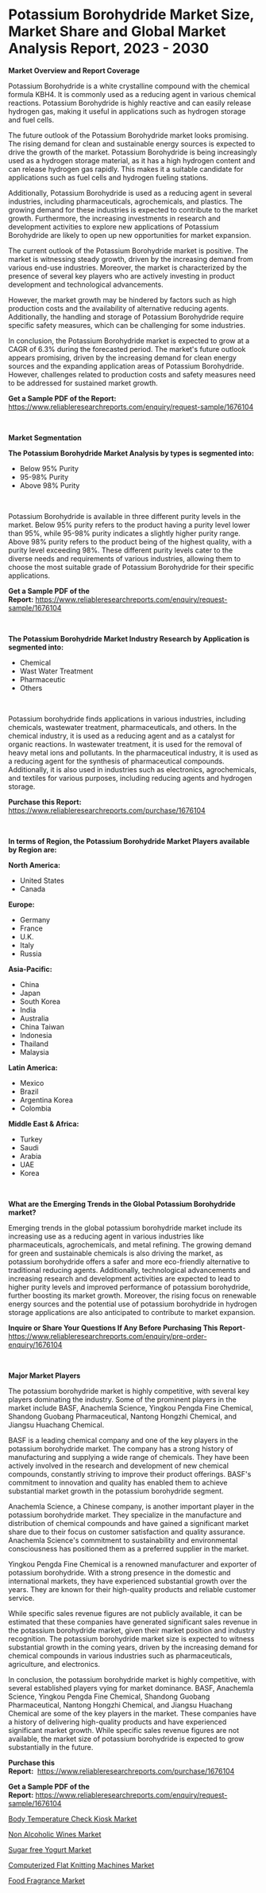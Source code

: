 <p><h1>Potassium Borohydride Market Size, Market Share and Global Market Analysis Report, 2023 - 2030</h1></p><p><strong>Market Overview and Report Coverage</strong></p>
<p><p>Potassium Borohydride is a white crystalline compound with the chemical formula KBH4. It is commonly used as a reducing agent in various chemical reactions. Potassium Borohydride is highly reactive and can easily release hydrogen gas, making it useful in applications such as hydrogen storage and fuel cells.</p><p>The future outlook of the Potassium Borohydride market looks promising. The rising demand for clean and sustainable energy sources is expected to drive the growth of the market. Potassium Borohydride is being increasingly used as a hydrogen storage material, as it has a high hydrogen content and can release hydrogen gas rapidly. This makes it a suitable candidate for applications such as fuel cells and hydrogen fueling stations.</p><p>Additionally, Potassium Borohydride is used as a reducing agent in several industries, including pharmaceuticals, agrochemicals, and plastics. The growing demand for these industries is expected to contribute to the market growth. Furthermore, the increasing investments in research and development activities to explore new applications of Potassium Borohydride are likely to open up new opportunities for market expansion.</p><p>The current outlook of the Potassium Borohydride market is positive. The market is witnessing steady growth, driven by the increasing demand from various end-use industries. Moreover, the market is characterized by the presence of several key players who are actively investing in product development and technological advancements.</p><p>However, the market growth may be hindered by factors such as high production costs and the availability of alternative reducing agents. Additionally, the handling and storage of Potassium Borohydride require specific safety measures, which can be challenging for some industries.</p><p>In conclusion, the Potassium Borohydride market is expected to grow at a CAGR of 6.3% during the forecasted period. The market's future outlook appears promising, driven by the increasing demand for clean energy sources and the expanding application areas of Potassium Borohydride. However, challenges related to production costs and safety measures need to be addressed for sustained market growth.</p></p>
<p><strong>Get a Sample PDF of the Report:</strong> <a href="https://www.reliableresearchreports.com/enquiry/request-sample/1676104">https://www.reliableresearchreports.com/enquiry/request-sample/1676104</a></p>
<p>&nbsp;</p>
<p><strong>Market Segmentation</strong></p>
<p><strong>The Potassium Borohydride Market Analysis by types is segmented into:</strong></p>
<p><ul><li>Below 95% Purity</li><li>95-98% Purity</li><li>Above 98% Purity</li></ul></p>
<p>&nbsp;</p>
<p><p>Potassium Borohydride is available in three different purity levels in the market. Below 95% purity refers to the product having a purity level lower than 95%, while 95-98% purity indicates a slightly higher purity range. Above 98% purity refers to the product being of the highest quality, with a purity level exceeding 98%. These different purity levels cater to the diverse needs and requirements of various industries, allowing them to choose the most suitable grade of Potassium Borohydride for their specific applications.</p></p>
<p><strong>Get a Sample PDF of the Report:</strong>&nbsp;<a href="https://www.reliableresearchreports.com/enquiry/request-sample/1676104">https://www.reliableresearchreports.com/enquiry/request-sample/1676104</a></p>
<p>&nbsp;</p>
<p><strong>The Potassium Borohydride Market Industry Research by Application is segmented into:</strong></p>
<p><ul><li>Chemical</li><li>Wast Water Treatment</li><li>Pharmaceutic</li><li>Others</li></ul></p>
<p>&nbsp;</p>
<p><p>Potassium borohydride finds applications in various industries, including chemicals, wastewater treatment, pharmaceuticals, and others. In the chemical industry, it is used as a reducing agent and as a catalyst for organic reactions. In wastewater treatment, it is used for the removal of heavy metal ions and pollutants. In the pharmaceutical industry, it is used as a reducing agent for the synthesis of pharmaceutical compounds. Additionally, it is also used in industries such as electronics, agrochemicals, and textiles for various purposes, including reducing agents and hydrogen storage.</p></p>
<p><strong>Purchase this Report:</strong>&nbsp; <a href="https://www.reliableresearchreports.com/purchase/1676104">https://www.reliableresearchreports.com/purchase/1676104</a></p>
<p>&nbsp;</p>
<p><strong>In terms of Region, the Potassium Borohydride Market Players available by Region are:</strong></p>
<p>
    <p> <strong> North America: </strong>
        <ul>
            <li>United States</li>
            <li>Canada</li>
        </ul>
        </p> 
    <p> <strong> Europe: </strong>
        <ul>
            <li>Germany</li>
            <li>France</li>
            <li>U.K.</li>
            <li>Italy</li>
            <li>Russia</li>
        </ul>
        </p> 
    <p> <strong> Asia-Pacific: </strong>
        <ul>
            <li>China</li>
            <li>Japan</li>
            <li>South Korea</li>
            <li>India</li>
            <li>Australia</li>
            <li>China Taiwan</li>
            <li>Indonesia</li>
            <li>Thailand</li>
            <li>Malaysia</li>
        </ul>
        </p> 
    <p> <strong> Latin America: </strong>
        <ul>
            <li>Mexico</li>
            <li>Brazil</li>
            <li>Argentina Korea</li>
            <li>Colombia</li>
        </ul>
        </p> 
    <p> <strong> Middle East & Africa: </strong>
        <ul>
            <li>Turkey</li>
            <li>Saudi</li>
            <li>Arabia</li>
            <li>UAE</li>
            <li>Korea</li>
        </ul>
    </p>
    </p>
<p>&nbsp;</p>
<p><strong>What are the Emerging Trends in the Global Potassium Borohydride market?</strong></p>
<p><p>Emerging trends in the global potassium borohydride market include its increasing use as a reducing agent in various industries like pharmaceuticals, agrochemicals, and metal refining. The growing demand for green and sustainable chemicals is also driving the market, as potassium borohydride offers a safer and more eco-friendly alternative to traditional reducing agents. Additionally, technological advancements and increasing research and development activities are expected to lead to higher purity levels and improved performance of potassium borohydride, further boosting its market growth. Moreover, the rising focus on renewable energy sources and the potential use of potassium borohydride in hydrogen storage applications are also anticipated to contribute to market expansion.</p></p>
<p><strong>Inquire or Share Your Questions If Any Before Purchasing This Report</strong>- <a href="https://www.reliableresearchreports.com/enquiry/pre-order-enquiry/1676104">https://www.reliableresearchreports.com/enquiry/pre-order-enquiry/1676104</a></p>
<p>&nbsp;</p>
<p><strong>Major Market Players</strong></p>
<p><p>The potassium borohydride market is highly competitive, with several key players dominating the industry. Some of the prominent players in the market include BASF, Anachemla Science, Yingkou Pengda Fine Chemical, Shandong Guobang Pharmaceutical, Nantong Hongzhi Chemical, and Jiangsu Huachang Chemical.</p><p>BASF is a leading chemical company and one of the key players in the potassium borohydride market. The company has a strong history of manufacturing and supplying a wide range of chemicals. They have been actively involved in the research and development of new chemical compounds, constantly striving to improve their product offerings. BASF's commitment to innovation and quality has enabled them to achieve substantial market growth in the potassium borohydride segment.</p><p>Anachemla Science, a Chinese company, is another important player in the potassium borohydride market. They specialize in the manufacture and distribution of chemical compounds and have gained a significant market share due to their focus on customer satisfaction and quality assurance. Anachemla Science's commitment to sustainability and environmental consciousness has positioned them as a preferred supplier in the market.</p><p>Yingkou Pengda Fine Chemical is a renowned manufacturer and exporter of potassium borohydride. With a strong presence in the domestic and international markets, they have experienced substantial growth over the years. They are known for their high-quality products and reliable customer service.</p><p>While specific sales revenue figures are not publicly available, it can be estimated that these companies have generated significant sales revenue in the potassium borohydride market, given their market position and industry recognition. The potassium borohydride market size is expected to witness substantial growth in the coming years, driven by the increasing demand for chemical compounds in various industries such as pharmaceuticals, agriculture, and electronics.</p><p>In conclusion, the potassium borohydride market is highly competitive, with several established players vying for market dominance. BASF, Anachemla Science, Yingkou Pengda Fine Chemical, Shandong Guobang Pharmaceutical, Nantong Hongzhi Chemical, and Jiangsu Huachang Chemical are some of the key players in the market. These companies have a history of delivering high-quality products and have experienced significant market growth. While specific sales revenue figures are not available, the market size of potassium borohydride is expected to grow substantially in the future.</p></p>
<p><strong>Purchase this Report:</strong>&nbsp;&nbsp;<a href="https://www.reliableresearchreports.com/purchase/1676104">https://www.reliableresearchreports.com/purchase/1676104</a></p>
<p></p>
<p><strong>Get a Sample PDF of the Report:</strong>&nbsp;<a href="https://www.reliableresearchreports.com/enquiry/request-sample/1676104">https://www.reliableresearchreports.com/enquiry/request-sample/1676104</a></p>
<p><p><a href="https://medium.com/@maryg156987/body-temperature-check-kiosk-market-focuses-on-market-share-size-and-projected-forecast-till-2030-f284b896e995">Body Temperature Check Kiosk Market</a></p><p><a href="https://medium.com/@zolajenkins1966/decoding-non-alcoholic-wines-market-metrics-market-share-trends-and-growth-patterns-2d39ced83e4b">Non Alcoholic Wines Market</a></p><p><a href="https://medium.com/@darianswift1922/sugar-free-yogurt-market-size-market-outlook-and-market-forecast-2023-to-2030-a59cadc5bc8e">Sugar free Yogurt Market</a></p><p><a href="https://medium.com/@rosm15203/computerized-flat-knitting-machines-market-analysis-its-cagr-market-segmentation-and-global-2320d471a108">Computerized Flat Knitting Machines Market</a></p><p><a href="https://github.com/NorbertYates/Market-Research-Report-List-2/blob/main/food-fragrance-market.md">Food Fragrance Market</a></p></p>